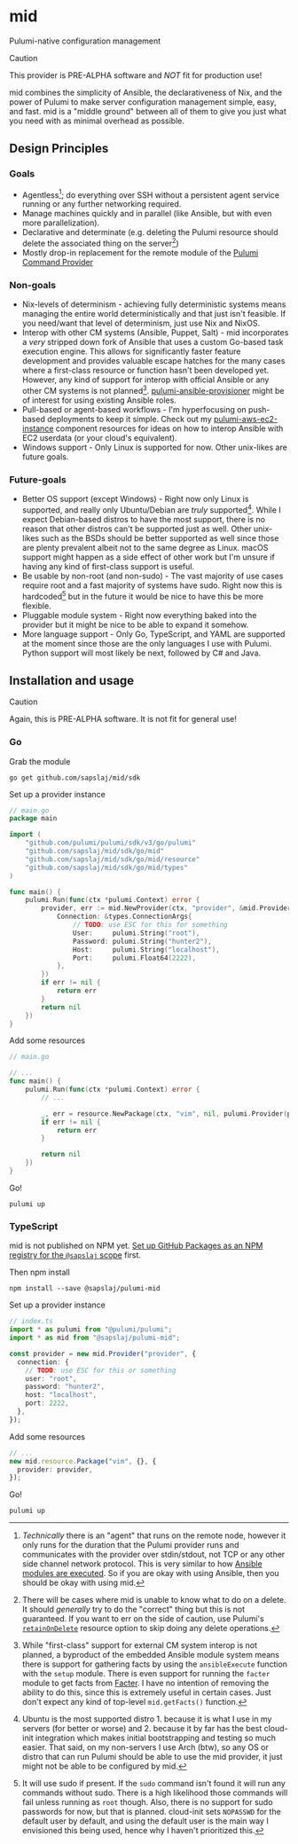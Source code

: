 # mid

Pulumi-native configuration management

> [!CAUTION]
> This provider is PRE-ALPHA software and _NOT_ fit for production use!

mid combines the simplicity of Ansible, the declarativeness of Nix, and the
power of Pulumi to make server configuration management simple, easy, and fast.
mid is a "middle ground" between all of them to give you just what you need
with as minimal overhead as possible.

## Design Principles

### Goals

- Agentless[^1]; do everything over SSH without a persistent agent service
  running or any further networking required.
- Manage machines quickly and in parallel (like Ansible, but with even more
  parallelization).
- Declarative and determinate (e.g. deleting the Pulumi resource should delete
  the associated thing on the server[^2])
- Mostly drop-in replacement for the remote module of the [Pulumi Command Provider](https://www.pulumi.com/registry/packages/command/)

### Non-goals

- Nix-levels of determinism - achieving fully deterministic systems means
  managing the entire world deterministically and that just isn't feasible. If
  you need/want that level of determinism, just use Nix and NixOS.
- Interop with other CM systems (Ansible, Puppet, Salt) - mid incorporates a
  _very_ stripped down fork of Ansible that uses a custom Go-based task execution
  engine. This allows for significantly faster feature development and provides
  valuable escape hatches for the many cases where a first-class resource or
  function hasn't been developed yet. However, any kind of support for interop
  with official Ansible or any other CM systems is not planned[^3].
  [pulumi-ansible-provisioner](https://github.com/sapslaj/pulumi-ansible-provisioner/)
  might be of interest for using existing Ansible roles.
- Pull-based or agent-based workflows - I'm hyperfocusing on push-based
  deployments to keep it simple. Check out my
  [pulumi-aws-ec2-instance](https://github.com/sapslaj/pulumi-aws-ec2-instance)
  component resources for ideas on how to interop Ansible with EC2 userdata (or
  your cloud's equivalent).
- Windows support - Only Linux is supported for now. Other unix-likes are
  future goals.

### Future-goals

- Better OS support (except Windows) - Right now only Linux is supported, and
  really only Ubuntu/Debian are _truly_ supported[^4]. While I expect
  Debian-based distros to have the most support, there is no reason that other
  distros can't be supported just as well. Other unix-likes such as the BSDs
  should be better supported as well since those are plenty prevalent albeit not
  to the same degree as Linux. macOS support might happen as a side effect of
  other work but I'm unsure if having any kind of first-class support is useful.
- Be usable by non-root (and non-sudo) - The vast majority of use cases require
  root and a fast majority of systems have sudo. Right now this is hardcoded[^5] but
  in the future it would be nice to have this be more flexible.
- Pluggable module system - Right now everything baked into the provider but it
  might be nice to be able to expand it somehow.
- More language support - Only Go, TypeScript, and YAML are supported at the
  moment since those are the only languages I use with Pulumi. Python support
  will most likely be next, followed by C# and Java.

[^1]: _Technically_ there is an "agent" that runs on the remote node, however
    it only runs for the duration that the Pulumi provider runs and
    communicates with the provider over stdin/stdout, not TCP or any other side
    channel network protocol. This is very similar to how [Ansible modules are executed](https://docs.ansible.com/ansible/latest/dev_guide/developing_program_flow_modules.html#how-modules-are-executed).
    So if you are okay with using Ansible, then you should be okay with using mid.

[^2]: There will be cases where mid is unable to know what to do on a delete.
    It should _generally_ try to do the "correct" thing but this is not
    guaranteed. If you want to err on the side of caution, use Pulumi's
    [`retainOnDelete`](https://www.pulumi.com/docs/iac/concepts/options/retainondelete/)
    resource option to skip doing any delete operations.

[^3]: While "first-class" support for external CM system interop is not
    planned, a byproduct of the embedded Ansible module system means there is
    support for gathering facts by using the `ansibleExecute` function with the
    `setup` module. There is even support for running the `facter` module to get
    facts from [Facter](https://www.puppet.com/docs/puppet/7/facter.html). I have
    no intention of removing the ability to do this, since this is extremely useful
    in certain cases. Just don't expect any kind of top-level `mid.getFacts()`
    function.

[^4]: Ubuntu is the most supported distro 1. because it is what I use in my
    servers (for better or worse) and 2. because it by far has the best
    cloud-init integration which makes initial bootstrapping and testing so much
    easier. That said, on my non-servers I use Arch (btw), so any OS or distro that
    can run Pulumi should be able to use the mid provider, it just might not be
    able to be configured by mid.

[^5]: It will use sudo if present. If the `sudo` command isn't found it will
    run any commands without sudo. There is a high likelihood those commands
    will fail unless running as `root` though. Also, there is no support for sudo
    passwords for now, but that is planned. cloud-init sets `NOPASSWD` for the
    default user by default, and using the default user is the main way I
    envisioned this being used, hence why I haven't prioritized this.

## Installation and usage

> [!CAUTION]
> Again, this is PRE-ALPHA software. It is not fit for general use!

### Go

Grab the module

```shell
go get github.com/sapslaj/mid/sdk
```

Set up a provider instance

```go
// main.go
package main

import (
	"github.com/pulumi/pulumi/sdk/v3/go/pulumi"
	"github.com/sapslaj/mid/sdk/go/mid"
	"github.com/sapslaj/mid/sdk/go/mid/resource"
	"github.com/sapslaj/mid/sdk/go/mid/types"
)

func main() {
	pulumi.Run(func(ctx *pulumi.Context) error {
		provider, err := mid.NewProvider(ctx, "provider", &mid.ProviderArgs{
			Connection: &types.ConnectionArgs{
				// TODO: use ESC for this for something
				User:     pulumi.String("root"),
				Password: pulumi.String("hunter2"),
				Host:     pulumi.String("localhost"),
				Port:     pulumi.Float64(2222),
			},
		})
		if err != nil {
			return err
		}
		return nil
	})
}
```

Add some resources

```go
// main.go

// ...
func main() {
	pulumi.Run(func(ctx *pulumi.Context) error {
		// ...

		_, err = resource.NewPackage(ctx, "vim", nil, pulumi.Provider(provider))
		if err != nil {
			return err
		}

		return nil
	})
}
```

Go!

```shell
pulumi up
```

### TypeScript

mid is not published on NPM yet. [Set up GitHub Packages as an NPM registry for
the `@sapslaj`
scope](https://docs.github.com/en/packages/working-with-a-github-packages-registry/working-with-the-npm-registry#installing-a-package)
first.

Then npm install

```shell
npm install --save @sapslaj/pulumi-mid
```

Set up a provider instance

```typescript
// index.ts
import * as pulumi from "@pulumi/pulumi";
import * as mid from "@sapslaj/pulumi-mid";

const provider = new mid.Provider("provider", {
  connection: {
    // TODO: use ESC for this or something
    user: "root",
    password: "hunter2",
    host: "localhost",
    port: 2222,
  },
});
```

Add some resources

```typescript
// ...
new mid.resource.Package("vim", {}, {
  provider: provider,
});
```

Go!

```shell
pulumi up
```
